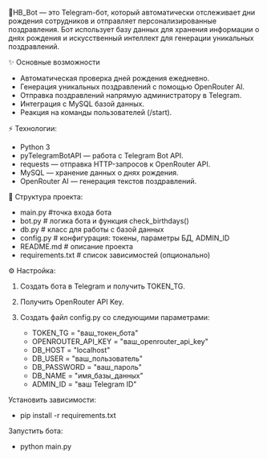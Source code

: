 🎂HB_Bot — это Telegram-бот, который автоматически отслеживает дни рождения сотрудников и отправляет персонализированные поздравления. Бот использует базу данных для хранения информации о днях рождения и искусственный интеллект для генерации уникальных поздравлений.

✨ Основные возможности
* 	Автоматическая проверка дней рождения ежедневно.
* 	Генерация уникальных поздравлений с помощью OpenRouter AI.
* 	Отправка поздравлений напрямую администратору в Telegram.
* 	Интеграция с MySQL базой данных.
* 	Реакция на команды пользователей (/start).

⚡ Технологии:
* 	Python 3
* 	pyTelegramBotAPI — работа с Telegram Bot API.
* 	requests — отправка HTTP-запросов к OpenRouter API.
* 	MySQL — хранение данных о днях рождения.
* 	OpenRouter AI — генерация текстов поздравлений.

📂 Структура проекта:
* main.py #точка входа бота
* bot.py # логика бота и функция check_birthdays()
* db.py # класс для работы с базой данных
* config.py # конфигурация: токены, параметры БД, ADMIN_ID
* README.md # описание проекта
* requirements.txt # список зависимостей (опционально)

⚙️ Настройка:
1. 	Создать бота в Telegram и получить TOKEN_TG.
2. 	Получить OpenRouter API Key.
3. 	Создать файл config.py со следующими параметрами:

     * TOKEN_TG = "ваш_токен_бота"
     * OPENROUTER_API_KEY = "ваш_openrouter_api_key"
     * DB_HOST = "localhost"
     * DB_USER = "ваш_пользователь"
     * DB_PASSWORD = "ваш_пароль"
     * DB_NAME = "имя_базы_данных"
     * ADMIN_ID = "ваш Telegram ID"

Установить зависимости:
* pip install -r requirements.txt

Запустить бота:
* python main.py
